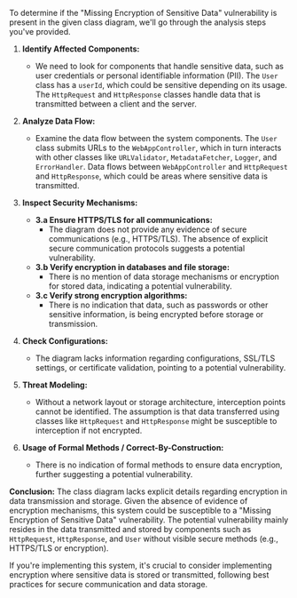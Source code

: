 To determine if the "Missing Encryption of Sensitive Data" vulnerability is present in the given class diagram, we'll go through the analysis steps you've provided.

1. **Identify Affected Components:**
   - We need to look for components that handle sensitive data, such as user credentials or personal identifiable information (PII). The `User` class has a `userId`, which could be sensitive depending on its usage. The `HttpRequest` and `HttpResponse` classes handle data that is transmitted between a client and the server.

2. **Analyze Data Flow:**
   - Examine the data flow between the system components. The `User` class submits URLs to the `WebAppController`, which in turn interacts with other classes like `URLValidator`, `MetadataFetcher`, `Logger`, and `ErrorHandler`. Data flows between `WebAppController` and `HttpRequest` and `HttpResponse`, which could be areas where sensitive data is transmitted.

3. **Inspect Security Mechanisms:**
   - **3.a Ensure HTTPS/TLS for all communications:**
     - The diagram does not provide any evidence of secure communications (e.g., HTTPS/TLS). The absence of explicit secure communication protocols suggests a potential vulnerability.
   - **3.b Verify encryption in databases and file storage:**
     - There is no mention of data storage mechanisms or encryption for stored data, indicating a potential vulnerability.
   - **3.c Verify strong encryption algorithms:**
     - There is no indication that data, such as passwords or other sensitive information, is being encrypted before storage or transmission.

4. **Check Configurations:**
   - The diagram lacks information regarding configurations, SSL/TLS settings, or certificate validation, pointing to a potential vulnerability.

5. **Threat Modeling:**
   - Without a network layout or storage architecture, interception points cannot be identified. The assumption is that data transferred using classes like `HttpRequest` and `HttpResponse` might be susceptible to interception if not encrypted.

6. **Usage of Formal Methods / Correct-By-Construction:**
   - There is no indication of formal methods to ensure data encryption, further suggesting a potential vulnerability.

**Conclusion:**
The class diagram lacks explicit details regarding encryption in data transmission and storage. Given the absence of evidence of encryption mechanisms, this system could be susceptible to a "Missing Encryption of Sensitive Data" vulnerability. The potential vulnerability mainly resides in the data transmitted and stored by components such as `HttpRequest`, `HttpResponse`, and `User` without visible secure methods (e.g., HTTPS/TLS or encryption). 

If you're implementing this system, it's crucial to consider implementing encryption where sensitive data is stored or transmitted, following best practices for secure communication and data storage.